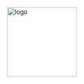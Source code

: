 <a href="https://github.com/qiaofengsheng">
<img src="https://github-readme-stats.vercel.app/api?username=argusswift&show_icons=true" alt="logo" height="160" align="right" style="margin: 5px; margin-bottom: 20px;"/>
</a>
